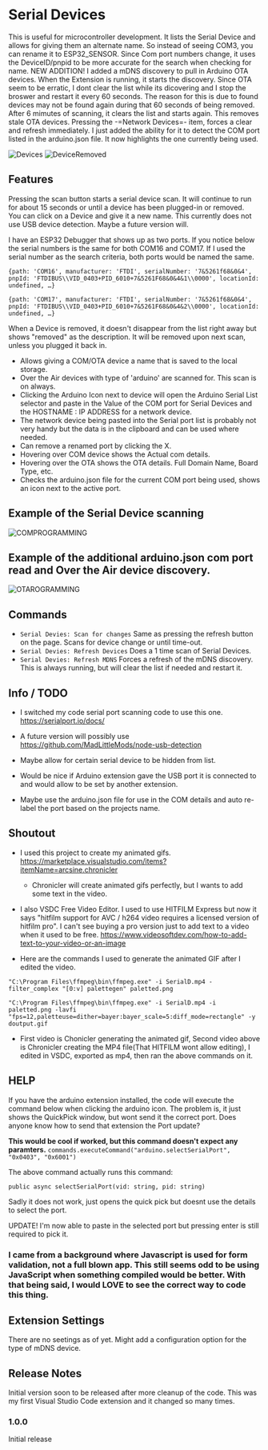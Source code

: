 # Serial Devices

This is useful for microcontroller development. It lists the Serial Device and allows for giving them an alternate name. So instead of seeing COM3, you can rename it to ESP32_SENSOR. Since Com port numbers change, it uses the DeviceID/pnpid to be more accurate for the search when checking for name.
NEW ADDITION! I added a mDNS discovery to pull in Arduino OTA devices.
When the Extension is running, it starts the discovery. Since OTA seem to be erratic, I dont clear the list while its dicovering and I stop the broswer and restart it every 60 seconds. The reason for this is due to found devices may not be found again during that 60 seconds of being removed.  
After 6 mimutes of scanning, it clears the list and starts again. This removes stale OTA devices. Pressing the -=Network Devices=- item, forces a clear and refresh immediately.
I just added the ability for it to detect the COM port listed in the arduino.json file. It now highlights the one currently being used.

![Devices](./assets/SerialDevices.png)
![DeviceRemoved](./assets/removed.png)

## Features

Pressing the scan button starts a serial device scan. It will continue to run for about 15 seconds or until a device has been plugged-in or removed.  
You can click on a Device and give it a new name.
This currently does not use USB device detection. Maybe a future version will.

I have an ESP32 Debugger that shows up as two ports.
If you notice below the serial numbers is the same for both COM16 and COM17. If I used the serial number as the search criteria, both ports would be named the same.

`{path: 'COM16', manufacturer: 'FTDI', serialNumber: '7&5261f68&0&4', pnpId: 'FTDIBUS\\VID_0403+PID_6010+7&5261F68&0&4&1\\0000', locationId: undefined, …}`

`{path: 'COM17', manufacturer: 'FTDI', serialNumber: '7&5261f68&0&4', pnpId: 'FTDIBUS\\VID_0403+PID_6010+7&5261F68&0&4&2\\0000', locationId: undefined, …}`

When a Device is removed, it doesn't disappear from the list right away but shows "removed" as the description. It will be removed upon next scan, unless you plugged it back in.

- Allows giving a COM/OTA device a name that is saved to the local storage.
- Over the Air devices with type of 'arduino' are scanned for. This scan is on always.
- Clicking the Arduino Icon next to device will open the Arduino Serial List selector and paste in the Value of the COM port for Serial Devices and the HOSTNAME : IP ADDRESS for a network device.
- The network device being pasted into the Serial port list is probably not very handy but the data is in the clipboard and can be used where needed.
- Can remove a renamed port by clicking the X.
- Hovering over COM device shows the Actual com details.
- Hovering over the OTA shows the OTA details. Full Domain Name, Board Type, etc.
- Checks the arduino.json file for the current COM port being used, shows an icon next to the active port.

## Example of the Serial Device scanning

![COMPROGRAMMING](./assets/SerialDevices.gif)

## Example of the additional arduino.json com port read and Over the Air device discovery.

![OTAROGRAMMING](./assets/Serial_OTA.gif)

## Commands

- `Serial Devies: Scan for changes` Same as pressing the refresh button on the page. Scans for device change or until time-out.
- `Serial Devies: Refresh Devices` Does a 1 time scan of Serial Devices.
- `Serial Devies: Refresh MDNS` Forces a refresh of the mDNS discovery. This is always running, but will clear the list if needed and restart it.

## Info / TODO

- I switched my code serial port scanning code to use this one. https://serialport.io/docs/

- A future version will possibly use https://github.com/MadLittleMods/node-usb-detection

- Maybe allow for certain serial device to be hidden from list.

- Would be nice if Arduino extension gave the USB port it is connected to and would allow to be set by another extension.

- Maybe use the arduino.json file for use in the COM details and auto re-label the port based on the projects name.

## Shoutout

- I used this project to create my animated gifs. https://marketplace.visualstudio.com/items?itemName=arcsine.chronicler
  - Chronicler will create animated gifs perfectly, but I wants to add some text in the video.
- I also VSDC Free Video Editor. I used to use HITFILM Express but now it says "hitfilm support for AVC / h264 video requires a licensed version of hitfilm pro". I can't see buying a pro version just to add text to a video when it used to be free. https://www.videosoftdev.com/how-to-add-text-to-your-video-or-an-image

- Here are the commands I used to generate the animated GIF after I edited the video.

```
"C:\Program Files\ffmpeg\bin\ffmpeg.exe" -i SerialD.mp4 -filter_complex "[0:v] palettegen" paletted.png

"C:\Program Files\ffmpeg\bin\ffmpeg.exe" -i SerialD.mp4 -i paletted.png -lavfi "fps=12,paletteuse=dither=bayer:bayer_scale=5:diff_mode=rectangle" -y doutput.gif
```

- First video is Chonicler generating the animated gif, Second video above is Chronicler creating the MP4 file(That HITFILM wont allow editing), I edited in VSDC, exported as mp4, then ran the above commands on it.

## HELP

If you have the arduino extension installed, the code will execute the command below when clicking the arduino icon.
The problem is, it just shows the QuickPick window, but wont send it the correct port. Does anyone know how to send that extension the Port update?

**This would be cool if worked, but this command doesn't expect any paramters.**
`commands.executeCommand("arduino.selectSerialPort", "0x0403", "0x6001")`

The above command actually runs this command:

`public async selectSerialPort(vid: string, pid: string)`

Sadly it does not work, just opens the quick pick but doesnt use the details to select the port.

UPDATE! I'm now able to paste in the selected port but pressing enter is still required to pick it.

### I came from a background where Javascript is used for form validation, not a full blown app. This still seems odd to be using JavaScript when something compiled would be better. With that being said, I would LOVE to see the correct way to code this thing.

## Extension Settings

There are no seetings as of yet.
Might add a configuration option for the type of mDNS device.

## Release Notes

Initial version soon to be released after more cleanup of the code. This was my first Visual Studio Code extension and it changed so many times.

### 1.0.0

Initial release
